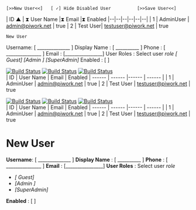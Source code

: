 ﻿    [>>New User<<]   [ ✓] Hide Disabled User          [>>Save User<<]

| ID ▲ | ⧗ User Name |⧗ Email |⧗ Enabled
|--|--|--|--|--|--|
| 1 | AdminUser | admin@piwork.net | true
| 2 | Test User| testuser@piwork.net | true

 

    New User    
 Username:  [ ______________ ]
 Display Name : [ __________ ]
 Phone :   [ _______________ ]
 Email : [________________]
 User Roles : Select user  *role*   *[ Guest]*  *[Admin ]* *[SuperAdmin]*
Enabled : [ ] 




[![Build Status](https://i.hizliresim.com/tnlRd4.png)]()  [![Build Status](https://i.hizliresim.com/41u3rb.png)]()   [![Build Status](https://i.hizliresim.com/n3AXHg.png)]()         
| ID | User Name |  Email | Enabled
| ------ | ------ |------ | ------ |
| 1 | AdminUser | admin@piwork.net | true
| 2 | Test User | testuser@piwork.net | true


[![Build Status](https://i.hizliresim.com/tnlRd4.png)]()  [![Build Status](https://i.hizliresim.com/41u3rb.png)]()   [![Build Status](https://i.hizliresim.com/n3AXHg.png)]()         
| ID | User Name |  Email | Enabled
| ------ | ------ |------ | ------ |
| 1 | AdminUser | admin@piwork.net | true
| 2 | Test User | testuser@piwork.net | true

# New User
**Username**:  [ ______________ ]
**Display Name** : [ __________ ]
**Phone** :   [ _______________ ]
**Email** : [________________]
**User Roles** : Select user  *role*   
- *[ Guest]* 
-  *[Admin ]* 
- *[SuperAdmin]*

**Enabled** : [ ] 
